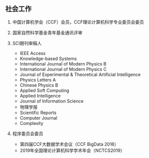 ## 社会工作

1. 中国计算机学会（CCF）会员，CCF理论计算机科学专业委员会委员

2. 国家自然科学基金青年基金通讯评审

3. SCI期刊审稿人
   - IEEE Access
   - Knowledge-based Systems
   - International Journal of Modern Physics B
   - International Journal of Modern Physics C
   - Journal of Experimental & Theoretical Artificial Intelligence
   - Physics Letters A
   - Chinese Physics B
   - Applied Soft Computing
   - Applied Intelligence
   - Journal of Information Science
   - 物理学报
   - Scientific Reports
   - Computer Journal
   - Complexity

4. 程序委员会委员
   - 第四届CCF大数据学术会议（CCF BigData 2016）
   - 2019年全国理论计算机科学学术年会（NCTCS2019）

 
